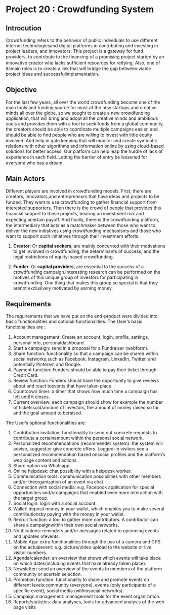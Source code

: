 # Project 20 : Crowdfunding System

## Introcution 

Crowdfunding refers to the behavior of public individuals to use different internet technologiesand digital platforms in contributing and investing in project leaders, and innovators. This project is a gateway for fund providers, to contribute to the ﬁnancing of a promising project started by an innovative creator who lacks sufﬁcient resources for reifying. Also, one of itsmain roles is to create a link that will bridge the gap between viable project ideas and successfulimplementation.

## Objective

For the last few years, all over the world crowdfunding become one of the main tools and funding source for most of the new startups and creative minds all over the globe, so we sought to create a new crowdfunding application, that will bring and adopt all the creative minds and ambitious souls and provides them with a tool to seek funds from a global community, the creators should be able to coordinate multiple campaigns easier, and should be able to ﬁnd people who are willing to invest with little equity involved. And help in gate keeping that will monitor and create symbiotic relations with other algorithms and information online by using cloud-based solutions for better access. Our platform can help leap the hurdle of lack of experience in each ﬁeld. Letting the barrier of entry be lessened for everyone who has a dream.

## Main Actors

Different players are involved in crowdfunding models. First, there are creators, innovators,and entrepreneurs that have ideas and projects to be funded. They want to use crowdfunding to gather ﬁnancial support from interested supporters. Then there is the crowd of people that provides this ﬁnancial support to these projects, bearing an investment risk and expecting acertain payoff. And ﬁnally, there is the crowdfunding platform, the intermediary that acts as a matchmaker between those who want to deliver the new initiatives using crowdfunding mechanisms and those who want to support such initiatives through their investment efforts.

1. __Creator__: Or __capital seekers__, are mainly concerned with their motivations to get involved in crowdfunding, the determinants of success, and the legal restrictions of equity-based crowdfunding.

2. __Funder__: Or __capital providers__, are essential to the success of a crowdfunding campaign.Interesting research can be performed on the motives of this unique group of investors for participating in crowdfunding. One thing that makes this group so special is that they arenot exclusively motivated by earning money.

## Requirements

The requirements that we have put on the end-product were divided into basic functionalities and optional functionalities. The User’s basic functionalities are :

1. Account management: Create an account, login, proﬁle, settings, personal info, personaldashboard.
2. Start a campaign: send in a proposal for a Fundraiser (webform).
3. Share function: functionality so that a campaign can be shared within social networks,such as Facebook, Instagram, LinkedIn, Twitter, and potentially Pinterest and Google.
4. Payment function: Funders should be able to pay their ticket through Credit Card.
5. Review function: Funders should have the opportunity to give reviews about and react toevents that have taken place.
6. Countdown timer: a timer that shows how much time a campaign has left until it closes.
7. Current overview: each campaign should show for example the number of ticketssold/amount of investors, the amount of money raised so far and the goal amount to beraised.

The User’s optional functionalities are:

1. Contribution invitation: functionality to send out concrete requests to contribute a certainamount within the personal social network.
2. Personalized recommendations (recommender system): the system will advise, suggest,or give concrete offers. Logged-in visitors see a personalized recommendation based onsocial proﬁles and the platform’s web page content and actions.
3. Share option via Whatsapp.
4. Online helpdesk: chat possibility with a helpdesk worker.
5. Communication tools: communication possibilities with other members and/or theorganization of an event via chat.
6. Connection with social media: e.g. Facebook application for special opportunities and/orcampaigns that enabled even more interaction with the target group.
7. Social login: login with a social account.
8. Wallet: deposit money in your wallet, which enables you to make several contributionsby paying with the money in your wallet.
9. Recruit function: a tool to gather more contributors. A contributor can share a campaignwithin their own social networks.
10. Notiﬁcations: reminders and/or messages related to upcoming events and updates ofevents.
11. Mobile App: extra functionalities through the use of a camera and GPS on the actualevent: e.g. picture/video upload to the website or live visitor numbers.
12. Agenda/calender: an overview that shows which events will take place on which dates(including events that have already taken place).
13. Newsletter: send an overview of the events to members of the platform community or acertain selection.
14. Promotion function: functionality to share and promote events on different levels:community (everyone), events (only participants of a speciﬁc event), social media (withinsocial networks).
15. Campaign management: management tools for the event organization.
16. Reports/statistics: data analyses, tools for advanced analysis of the web page visits


